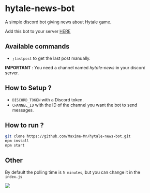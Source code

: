 # hytale-news-bot
A simple discord bot giving news about Hytale game.

Add this bot to your server [HERE](https://discord.com/api/oauth2/authorize?client_id=759520069628723230&permissions=105472&scope=bot)

## Available commands

- ```;lastpost``` to get the last post manually.

**IMPORTANT** : You need a channel named *hytale-news* in your discord server.

## How to Setup ?

- ```DISCORD_TOKEN``` with a Discord token.
- ```CHANNEL_ID``` with the ID of the channel you want the bot to send messages.



## How to run ? 

```bash
git clone https://github.com/Maxime-Mn/hytale-news-bot.git
npm install
npm start
```

## Other
By default the polling time is ```5 minutes```, but you can change it in the ```index.js```

![](https://i.imgur.com/7MIEr5h.png)
